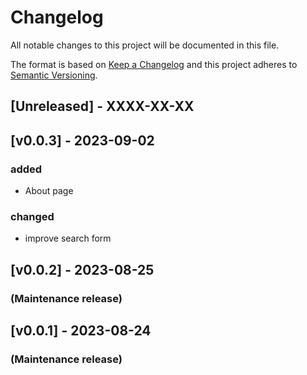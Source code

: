 # Changelog

All notable changes to this project will be documented in this file.

The format is based on [Keep a Changelog](http://keepachangelog.com/en/1.0.0/) and this project adheres to [Semantic Versioning](http://semver.org/spec/v2.0.0.html).

## [Unreleased] - XXXX-XX-XX

## [v0.0.3] -  2023-09-02
### added
- About page
### changed
- improve search form

## [v0.0.2] -  2023-08-25
### (Maintenance release)


## [v0.0.1] -  2023-08-24
### (Maintenance release)
